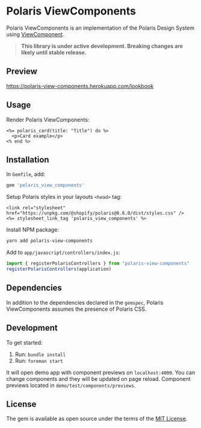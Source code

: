 # Polaris ViewComponents

Polaris ViewComponents is an implementation of the Polaris Design System using [ViewComponent](https://github.com/github/view_component).

> **This library is under active development. Breaking changes are likely until stable release.**

## Preview

https://polaris-view-components.herokuapp.com/lookbook

## Usage

Render Polaris ViewComponents:

```erb
<%= polaris_card(title: "Title") do %>
  <p>Card example</p>
<% end %>
```

## Installation

In `Gemfile`, add:

```ruby
gem 'polaris_view_components'
```

Setup Polaris styles in your layouts `<head>` tag:

```erb
<link rel="stylesheet" href="https://unpkg.com/@shopify/polaris@6.6.0/dist/styles.css" />
<%= stylesheet_link_tag 'polaris_view_components' %>
```

Install NPM package:
```bash
yarn add polaris-view-components
```

Add to `app/javascript/controllers/index.js`:
```javascript
import { registerPolarisControllers } from "polaris-view-components"
registerPolarisControllers(application)
```

## Dependencies

In addition to the dependencies declared in the `gemspec`, Polaris ViewComponents assumes the presence of Polaris CSS.

## Development

To get started:

1. Run: `bundle install`
2. Run: `foreman start`

It will open demo app with component previews on `localhost:4000`. You can change components and they will be updated on page reload. Component previews located in `demo/test/components/previews`.

## License

The gem is available as open source under the terms of the [MIT License](https://opensource.org/licenses/MIT).
